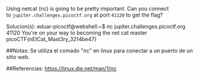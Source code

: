 

Using netcat (nc) is going to be pretty important. Can you connect to `jupiter.challenges.picoctf.org` at port `41120` to get the flag?

Solucion(s):
eduar-picoctf@webshell:~$ nc jupiter.challenges.picoctf.org 41120
You're on your way to becoming the net cat master
picoCTF{nEtCat_Mast3ry_3214be47}

##Notas:
Se utiliza el comado "nc" en linux para conectar a un puerto de un sitio web.

##Referencias:
https://linux.die.net/man/1/nc